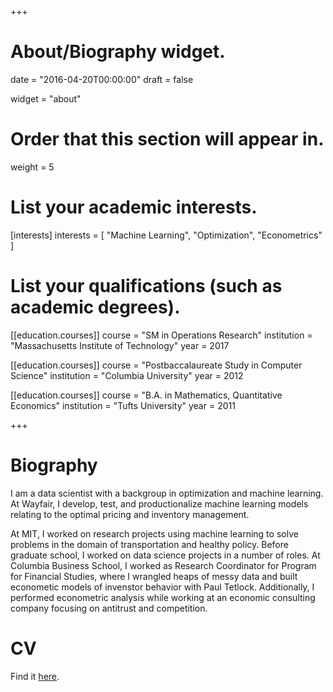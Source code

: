 +++
# About/Biography widget.

date = "2016-04-20T00:00:00"
draft = false

widget = "about"

# Order that this section will appear in.
weight = 5

# List your academic interests.
[interests]
  interests = [
    "Machine Learning",
    "Optimization",
    "Econometrics"
  ]

# List your qualifications (such as academic degrees).
[[education.courses]]
  course = "SM in Operations Research"
  institution = "Massachusetts Institute of Technology"
  year = 2017

[[education.courses]]
  course = "Postbaccalaureate Study in Computer Science"
  institution = "Columbia University"
  year = 2012

[[education.courses]]
  course = "B.A. in Mathematics, Quantitative Economics"
  institution = "Tufts University"
  year = 2011
 
+++

# Biography

I am a data scientist with a backgroup in optimization and machine learning. At Wayfair, I develop, test, and productionalize machine learning models relating to the optimal pricing and inventory management.

At MIT, I worked on research projects using machine learning to solve problems in the domain of transportation and healthy policy. Before graduate school, I worked on data science projects in a number of roles. At Columbia Business School, I worked as Research Coordinator for Program for Financial Studies, where I wrangled heaps of messy data and built econometic models of invenstor behavior with Paul Tetlock. Additionally, I performed econometric analysis while working at an economic consulting company focusing on antitrust and competition.

# CV

Find it [here](/pdf/cv.pdf). 

